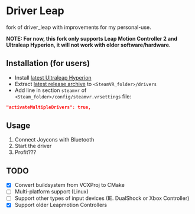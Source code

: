 # Driver Leap

fork of driver_leap with improvements for my personal-use.

**NOTE: For now, this fork only supports Leap Motion Controller 2 and Ultraleap Hyperion, it will not work with older software/hardware.** 

## Installation (for users)

* Install [latest Ultraleap Hyperion](https://developer.leapmotion.com/tracking-software-download)
* Extract [latest release archive](../../releases/latest) to `<SteamVR_folder>/drivers`
* Add line in section `steamvr` of `<Steam_folder>/config/steamvr.vrsettings` file:
```JSON
"activateMultipleDrivers": true,
```

## Usage

1. Connect Joycons with Bluetooth
2. Start the driver
3. Profit???

## TODO

- [x] Convert buildsystem from VCXProj to CMake
- [ ] Multi-platform support (Linux)
- [ ] Support other types of input devices (IE. DualShock or Xbox Controller)
- [x] Support older Leapmotion Controllers
